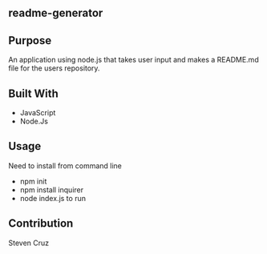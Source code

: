 ## readme-generator

## Purpose
An application using node.js that takes user input and makes a README.md file for the users repository.

## Built With
* JavaScript
* Node.Js

## Usage
Need to install from command line
* npm init
* npm install inquirer
* node index.js to run

## Contribution
Steven Cruz
